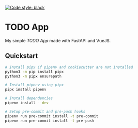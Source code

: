 [![Code style: black](https://img.shields.io/badge/code%20style-black-000000.svg)](https://github.com/psf/black)

# TODO App
My simple *TODO App* made with FastAPI and VueJS.

## Quickstart
```sh
# Install pipx if pipenv and cookiecutter are not installed
python3 -m pip install pipx
python3 -m pipx ensurepath

# Install pipenv using pipx
pipx install pipenv

# Install dependencies
pipenv install --dev

# Setup pre-commit and pre-push hooks
pipenv run pre-commit install -t pre-commit
pipenv run pre-commit install -t pre-push
```